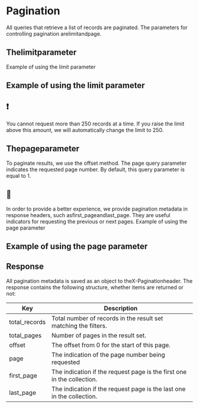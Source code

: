 # Pagination

All queries that retrieve a list of records are paginated. The parameters for
controlling pagination arelimitandpage.

## Thelimitparameter

Example of using the limit parameter

## Example of using the limit parameter

## ❗️

You cannot request more than 250 records at a time. If you raise the limit above this
amount, we will automatically change the limit to 250.

## Thepageparameter

To paginate results, we use the offset method. The page query parameter indicates the
requested page number. By default, this query parameter is equal to 1.

## 📘

In order to provide a better experience, we provide pagination metadata in response
headers, such asfirst_pageandlast_page. They are useful indicators for requesting the
previous or next pages. Example of using the page parameter

## Example of using the page parameter

## Response

All pagination metadata is saved as an object to theX-Paginationheader. The response
contains the following structure, whether items are returned or not:

| Key           | Description                                                            |
| ------------- | ---------------------------------------------------------------------- |
| total_records | Total number of records in the result set matching the filters.        |
| total_pages   | Number of pages in the result set.                                     |
| offset        | The offset from 0 for the start of this page.                          |
| page          | The indication of the page number being requested                      |
| first_page    | The indication if the request page is the first one in the collection. |
| last_page     | The indication if the request page is the last one in the collection.  |
